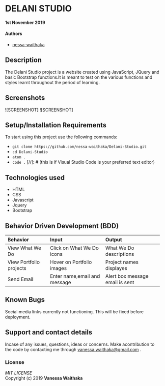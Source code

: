 # DELANI STUDIO

#### 1st November 2019

#### Authors

- [nessa-waithaka](https://github.com/nessa-waithaka)

## Description

The Delani Studio project is a website created using JavaScript, JQuery and basic Bootstrap functions.It is meant to test on the various functions and styles learnt throughout the period of learning.

## Screenshots

![SCREENSHOT]
![SCREENSHOT]

## Setup/Installation Requirements

To start using this project use the following commands:

- `git clone https://github.com/nessa-waithaka/Delani-Studio.git`
- `cd Delani-Studio`
- `atom .`
- `code .` [//]: # (this is if Visual Studio Code is your preferred text editor)

## Technologies used

- HTML
- CSS
- Javascript
- Jquery
- Bootstrap

## Behavior Driven Development (BDD)

| Behavior                | Input                        | Output                          |
| :---------------------- | :--------------------------- | :------------------------------ |
| View What We Do         | Click on What We Do icons    | What We Do descriptions         |
| View Portfolio projects | Hover on Portfolio images    | Project names displayes         |
| Send Email              | Enter name,email and message | Alert box message email is sent |

## Known Bugs

Social media links currently not functioning. This will be fixed before deployment.

## Support and contact details

Incase of any issues, questions, ideas or concerns. Make acontribution to the code by contacting me through [vanessa.waithaka@gmail.com](vanessa.waithaka@gmail.com) .

### License

_MIT LICENSE_  
Copyright (c) 2019 **Vanessa Waithaka**

